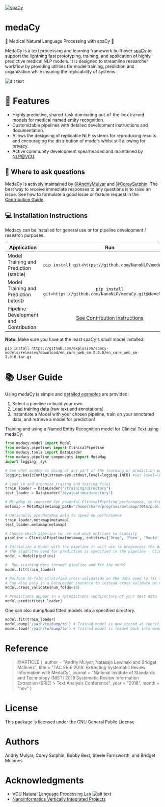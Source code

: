 [![spaCy](https://img.shields.io/badge/built%20with-spaCy-09a3d5.svg)](https://spacy.io)
# medaCy
:hospital: Medical Natural Language Processing with spaCy :hospital:

MedaCy is a text processing and learning framework built over [spaCy](https://spacy.io/) to support the lightning fast prototyping, training, and application of highly predictive medical NLP models. It is designed to streamline researcher workflow by providing utilities for model training, prediction and organization while insuring the replicability of systems.

![alt text](https://nlp.cs.vcu.edu/images/Edit_NanomedicineDatabase.png "Nanoinformatics")


# :star2: Features
- Highly predictive, shared-task dominating out-of-the-box trained models for medical named entity recognition.
- Customizable pipelines with detailed development instructions and documentation.
- Allows the designing of replicable NLP systems for reproducing results and encouraging the distribution of models whilst still allowing for privacy.
- Active community development spearheaded and maintained by [NLP@VCU](https://nlp.cs.vcu.edu/).

## :thought_balloon: Where to ask questions

MedaCy is actively maintained by  [@AndriyMulyar](https://github.com/AndriyMulyar)
and [@CoreySutphin](https://github.com/CoreySutphin). The best way to
receive immediate responses to any questions is to raise an issue. See how to formulate a good issue or feature request in the [Contribution Guide](/CONTRIBUTING.md).

## :computer: Installation Instructions
Medacy can be installed for general use or for pipeline development / research purposes.

| Application | Run           |
| ----------- |:-------------:|
| Model Training and Prediction (stable) | `pip install git+https://github.com/NanoNLP/medaCy.git` |
| Model Training and Prediction (latest) | `pip install git+https://github.com/NanoNLP/medaCy.git@development` |
| Pipeline Development and Contribution  | [See Contribution Instructions](/CONTRIBUTING.md) |


**Note:** Make sure you have at the least spaCy's small model installed.

`pip install https://github.com/explosion/spacy-models/releases/download/en_core_web_sm-2.0.0/en_core_web_sm-2.0.0.tar.gz`


# :books: User Guide
Using medaCy is simple and [detailed examples](/examples) are provided: 
1. Select a pipeline or build your own.
2. Load training data (raw text and annotations)
3. Instantiate a Model with your chosen pipeline, train on your annotated data, and retrieve a model for prediction! 

Training and using a Named Entity Recognition model for Clinical Text using medaCy:

```python
from medacy.model import Model
from medacy.pipelines import ClinicalPipeline
from medacy.tools import DataLoader
from medacy.pipeline_components import MetaMap
import logging, sys

# See what medaCy is doing at any part of the learning or prediction process
logging.basicConfig(stream=sys.stdout,level=logging.INFO) #set level=logging.DEBUG for more information

# Load in and organize traiing and testing files
train_loader = DataLoader("/training/directory")
test_loader = DataLoader("/evaluation/directory")

# MetaMap is required for powerful ClinicalPipeline performance, configure to your MetaMap path
metamap = MetaMap(metamap_path="/home/share/programs/metamap/2016/public_mm/bin/metamap")

# Optionally pre-MetaMap data to speed up performance
train_loader.metamap(metamap)
test_loader.metamap(metamap)

# Choose which pipeline to use and what entities to classify
pipeline = ClinicalPipeline(metamap, entities=['Drug', 'Form', 'Route', 'ADE', 'Reason', 'Frequency', 'Duration', 'Dosage', 'Strength'])

# Initialize a Model with the pipeline it will use to preprocess the data
# The algorithm used for prediction is specified in the pipeline - ClinicalPipeline uses CRF(Conditional Random Field)
model = Model(pipeline)

#  Run training docs through pipeline and fit the model
model.fit(train_loader) 

# Perform 10-fold stratified cross-validation on the data used to fit the model
# Can also pass in a DataLoader instance to instead cross validate on new data
model.cross_validate(num_folds=10) 

# Predictions appear in a /predictions subdirectory of your test data
model.predict(test_loader) 

```

One can also dump/load fitted models into a specified directory.
```python
model.fit(train_loader)
model.dump('/path/to/dump/to') # Trained model is now stored at specified directory
model.load('/path/to/dump/to') # Trained model is loaded back into medaCy

``` 


Reference
=========

> @ARTICLE {,
>     author  = "Andriy Mulyar, Natassja Lewinski and Bridget McInnes",
>     title   = "TAC SRIE 2018: Extracting Systematic Review Information with MedaCy",
>     journal = "National Institute of Standards and Technology (NIST) 2018 Systematic Review Information Extraction (SRIE) > Text Analysis Conference",
>     year    = "2018",
>     month   = "nov"
> }

License
=======
This package is licensed under the GNU General Public License


Authors
=======
Andriy Mulyar, Corey Sutphin, Bobby Best, Steele Farnsworth, and Bridget McInnes

Acknowledgments
===============
- [VCU Natural Language Processing Lab](https://nlp.cs.vcu.edu/)     ![alt text](https://nlp.cs.vcu.edu/images/vcu_head_logo "VCU")
- [Nanoinformatics Vertically Integrated Projects](https://rampages.us/nanoinformatics/)

